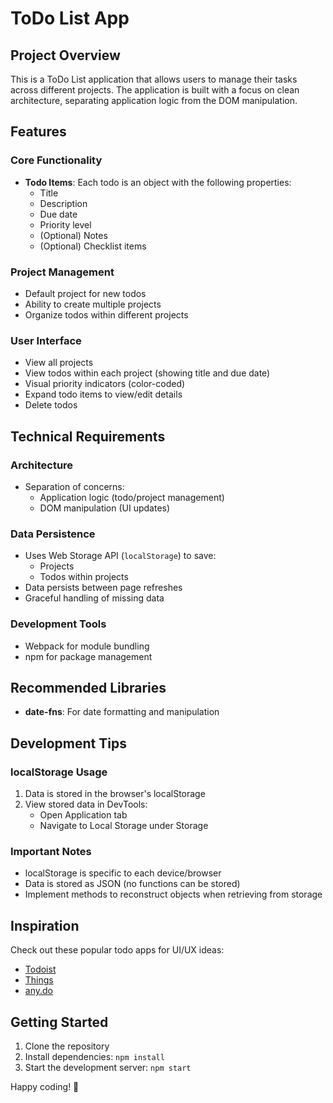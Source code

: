# ToDo List App

## Project Overview
This is a ToDo List application that allows users to manage their tasks across different projects. The application is built with a focus on clean architecture, separating application logic from the DOM manipulation.

## Features

### Core Functionality
- **Todo Items**: Each todo is an object with the following properties:
  - Title
  - Description
  - Due date
  - Priority level
  - (Optional) Notes
  - (Optional) Checklist items

### Project Management
- Default project for new todos
- Ability to create multiple projects
- Organize todos within different projects

### User Interface
- View all projects
- View todos within each project (showing title and due date)
- Visual priority indicators (color-coded)
- Expand todo items to view/edit details
- Delete todos

## Technical Requirements

### Architecture
- Separation of concerns:
  - Application logic (todo/project management)
  - DOM manipulation (UI updates)

### Data Persistence
- Uses Web Storage API (`localStorage`) to save:
  - Projects
  - Todos within projects
- Data persists between page refreshes
- Graceful handling of missing data

### Development Tools
- Webpack for module bundling
- npm for package management

## Recommended Libraries
- **date-fns**: For date formatting and manipulation

## Development Tips

### localStorage Usage
1. Data is stored in the browser's localStorage
2. View stored data in DevTools:
   - Open Application tab
   - Navigate to Local Storage under Storage

### Important Notes
- localStorage is specific to each device/browser
- Data is stored as JSON (no functions can be stored)
- Implement methods to reconstruct objects when retrieving from storage

## Inspiration
Check out these popular todo apps for UI/UX ideas:
- [Todoist](https://todoist.com/)
- [Things](https://culturedcode.com/things/)
- [any.do](https://www.any.do/)

## Getting Started
1. Clone the repository
2. Install dependencies: `npm install`
3. Start the development server: `npm start`

Happy coding! 🚀